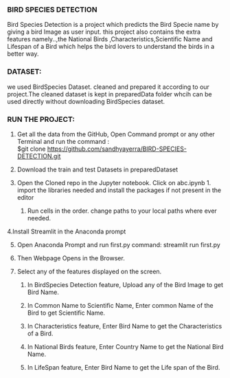 ### BIRD SPECIES DETECTION
Bird Species Detection is a project which predicts the Bird Specie name by giving a bird Image as user input. this project also contains the extra features namely..,the National Birds ,Characteristics,Scientific Name and Lifespan of a Bird which helps the bird lovers to understand the birds in a better way.

### DATASET:
we used BirdSpecies Dataset. cleaned and prepared it according to our project.The cleaned dataset is kept in preparedData folder whcih can be used directly without downloading BirdSpecies dataset.

### RUN THE PROJECT:
1. Get all the data from the GitHub, Open Command prompt or any other Terminal and run the command :    
\$git clone https://github.com/sandhyayerra/BIRD-SPECIES-DETECTION.git

2. Download the train and test Datasets in preparedDataset

3. Open the Cloned repo in the Jupyter notebook. Click on abc.ipynb
        1. import the libraries needed and install the packages if not present in the editor
	1. Run cells in the order. change paths to your local paths where ever needed.

4.Install Streamlit in the Anaconda prompt

5. Open Anaconda Prompt and run first.py
     command: streamlit run first.py

6. Then Webpage Opens in the Browser.

7. Select any of the features displayed on the screen.
	1. In BirdSpecies Detection feature, Upload any of the Bird Image to get Bird Name.

	2. In Common Name to Scientific Name, Enter common Name of the Bird to get Scientific Name.

	3. In Characteristics feature, Enter Bird Name to get the Characteristics of a Bird.

	4. In National Birds feature, Enter Country Name to get the National Bird Name.

	5. In LifeSpan feature, Enter Bird Name to get the Life span of the Bird.

